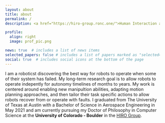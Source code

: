 ```yaml
---
layout: about
title: about
permalink: /
description: <a href="https://hiro-group.ronc.one/">Human Interaction and Robotics Group </a>.

profile:
  align: right
  image: prof_pic.png

news: true  # includes a list of news items
selected_papers: false # includes a list of papers marked as "selected={true}"
social: true  # includes social icons at the bottom of the page
---
```


I am a roboticst discovering the best way for robots to operate when some of their system has failed. My long-term research goal is to allow robots to operate indepently for autonomy timelines of months to years. My work is centered around enabling new manipultion abilities, adapting motion planning approaches, and then tailor their task specific actions to allow robots recover from or operate with faults. I graduated from The University of Texas at Austin with a Bachelor of Science in Aerospace Engineering in May 2021 and am currently pursuing my Doctor of Philosophy in Computer Science at the **University of Colorado - Boulder** in the [HIRO Group](https://hiro-group.ronc.one/).
